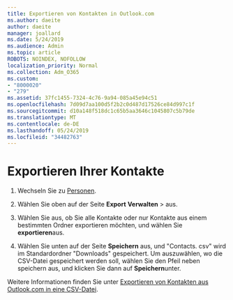 ```yaml
---
title: Exportieren von Kontakten in Outlook.com
ms.author: daeite
author: daeite
manager: joallard
ms.date: 5/24/2019
ms.audience: Admin
ms.topic: article
ROBOTS: NOINDEX, NOFOLLOW
localization_priority: Normal
ms.collection: Adm_O365
ms.custom:
- "8000020"
- "279"
ms.assetid: 37fc1455-7324-4c76-9a94-085a45e94c51
ms.openlocfilehash: 7d09d7aa100d5f2b2c0d487d17526ce84d997c1f
ms.sourcegitcommit: d10a148f518dc1c65b5aa3646c1045807c5b79de
ms.translationtype: MT
ms.contentlocale: de-DE
ms.lasthandoff: 05/24/2019
ms.locfileid: "34482763"
---
```

# <a name="export-your-contacts"></a>Exportieren Ihrer Kontakte

1. Wechseln Sie zu [Personen](https://outlook.live.com/people/).

2. Wählen Sie oben auf der Seite **Export** **Verwalten** \> aus.

3. Wählen Sie aus, ob Sie alle Kontakte oder nur Kontakte aus einem bestimmten Ordner exportieren möchten, und wählen Sie **exportieren**aus.

4. Wählen Sie unten auf der Seite **Speichern** aus, und "Contacts. csv" wird im Standardordner "Downloads" gespeichert. Um auszuwählen, wo die CSV-Datei gespeichert werden soll, wählen Sie den Pfeil neben speichern aus, und klicken Sie dann auf **Speichern**unter.

Weitere Informationen finden Sie unter [Exportieren von Kontakten aus Outlook.com in eine CSV-Datei](https://go.microsoft.com/fwlink/p/?linkid=873137).